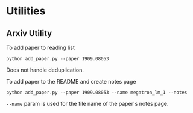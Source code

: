 # Utilities

## Arxiv Utility

To add paper to reading list
```
python add_paper.py --paper 1909.08053
```
Does not handle deduplication.

To add paper to the README and create notes page
```
python add_paper.py --paper 1909.08053 --name megatron_lm_1 --notes
```
`--name` param is used for the file name of the paper's notes page.
